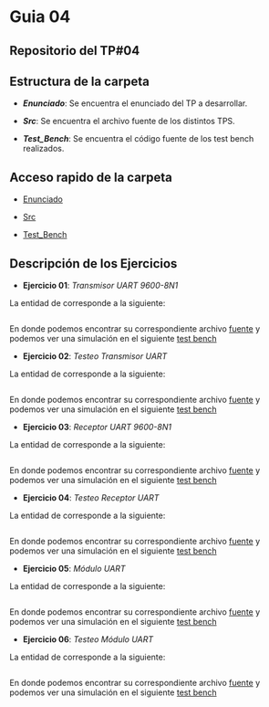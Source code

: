# Guia 04

## Repositorio del TP#04

## Estructura de la carpeta

* ***Enunciado***: Se encuentra el enunciado del TP a desarrollar.

* ***Src***: Se encuentra el archivo fuente de los distintos TPS.

* ***Test_Bench***: Se encuentra el código fuente de los test bench realizados.

## Acceso rapido de la carpeta

* [Enunciado](/guia04/enunciado/guiaDeClase04.pdf)

* [Src](/guia04/src/)

* [Test_Bench](/guia04/test_bench/)

## Descripción de los Ejercicios

* **Ejercicio 01**: *Transmisor UART 9600-8N1*

La entidad de corresponde a la siguiente: 

```vhdl
```

En donde podemos encontrar su correspondiente archivo [fuente](/guia04/src/guiaDeClase04_01.vhd) y podemos ver una simulación en el siguiente [test bench](/guia04/test_bench/guiaDeClase04_01_tb.vhd)

* **Ejercicio 02**: *Testeo Transmisor UART*

La entidad de corresponde a la siguiente: 

```vhdl
```

En donde podemos encontrar su correspondiente archivo [fuente](/guia04/src/guiaDeClase04_02.vhd) y podemos ver una simulación en el siguiente [test bench](/guia04/test_bench/guiaDeClase04_02_tb.vhd)


* **Ejercicio 03**: *Receptor UART 9600-8N1*

La entidad de corresponde a la siguiente: 

```vhdl
```

En donde podemos encontrar su correspondiente archivo [fuente](/guia04/src/guiaDeClase04_03.vhd) y podemos ver una simulación en el siguiente [test bench](/guia04/test_bench/guiaDeClase04_03_tb.vhd)

* **Ejercicio 04**: *Testeo Receptor UART*

La entidad de corresponde a la siguiente: 

```vhdl
```

En donde podemos encontrar su correspondiente archivo [fuente](/guia04/src/guiaDeClase04_04.vhd) y podemos ver una simulación en el siguiente [test bench](/guia04/test_bench/guiaDeClase04_04_tb.vhd)


* **Ejercicio 05**: *Módulo UART*

La entidad de corresponde a la siguiente: 

```vhdl
```

En donde podemos encontrar su correspondiente archivo [fuente](/guia04/src/guiaDeClase04_05.vhd) y podemos ver una simulación en el siguiente [test bench](/guia04/test_bench/guiaDeClase04_05_tb.vhd)


* **Ejercicio 06**: *Testeo Módulo UART*

La entidad de corresponde a la siguiente: 

```vhdl
```

En donde podemos encontrar su correspondiente archivo [fuente](/guia04/src/guiaDeClase04_06.vhd) y podemos ver una simulación en el siguiente [test bench](/guia04/test_bench/guiaDeClase04_06_tb.vhd)
